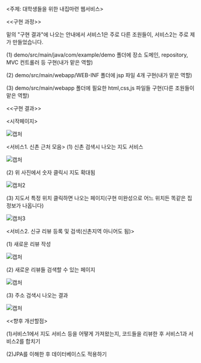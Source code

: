 <주제: 대학생들을 위한 내집마련 웹서비스>

<<구현 과정>>

밑의 "구현 결과"에 나오는 안내에서 서비스1은 주로 다른 조원들이, 서비스2는 주로 제가 만들었습니다.

(1) demo/src/main/java/com/example/demo 폴더에 장소 도메인, repository, MVC 컨트롤러 등 구현(내가 맡은 역할)

(2) demo/src/main/webapp/WEB-INF 폴더에 jsp 파일 4개 구현(내가 맡은 역할)

(3) demo/src/main/webapp 폴더에 필요한 html,css,js 파일들 구현(다른 조원들이 맡은 역할)

<<구현 결과>>

<시작페이지>

![캡처](https://user-images.githubusercontent.com/65271296/191298080-59c4877a-77bd-4365-9397-500f5b18d71a.JPG)


<서비스1. 신촌 근처 모음>
(1) 신촌 검색시 나오는 지도 서비스

![캡처](https://user-images.githubusercontent.com/65271296/191298897-9228da3c-3252-453c-8550-a3cf5ba64c99.JPG)

(2) 위 사진에서 숫자 클릭시 지도 확대됨

![캡처2](https://user-images.githubusercontent.com/65271296/191299048-6cbfd05b-63fb-4f3a-adda-2780717b3462.JPG)

(3) 지도서 특정 위치 클릭하면 나오는 페이지(구현 미완성으로 어느 위치든 똑같은 집 정보가 나옵니다)

![캡처3](https://user-images.githubusercontent.com/65271296/191299290-097dee20-03fe-4350-81cc-447dcd1e85b6.JPG)

<서비스2. 신규 리뷰 등록 및 검색(신촌지역 아니어도 됨)>

(1) 새로운 리뷰 작성

![캡처](https://user-images.githubusercontent.com/65271296/191299718-1474010d-b690-4279-a0ce-b508e6738940.JPG)

(2) 새로운 리뷰들 검색할 수 있는 페이지

![캡처](https://user-images.githubusercontent.com/65271296/191300277-1526f583-08e3-4baf-ae30-e42b8d495717.JPG)

(3) 주소 검색시 나오는 결과

![캡처](https://user-images.githubusercontent.com/65271296/191300542-189bc242-a732-4ebe-a054-b3ec2a6e2edb.JPG)

<<향후 개선할점>

(1)서비스1에서 지도 서비스 등을 어떻게 가져왔는지, 코드들을 리뷰한 후 서비스1과 서비스2를 합치기

(2)JPA를 이해한 후 데이터베이스도 적용하기
